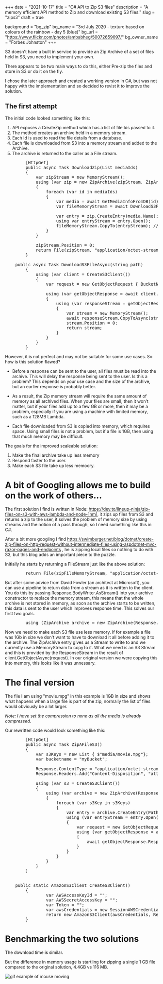 +++
date = "2021-10-17"
title = "C# API to Zip S3 files"
description = "A  memory efficient API method to Zip and download existing S3 files."
slug = "zips3"
draft = true

background = "bg_zip"
bg_name = "3rd July 2020 - texture based on colours of the rainbow - day 5 (blue)"
bg_url = "https://www.flickr.com/photos/ambabheg/50072659097/"
bg_owner_name = "Forbes Johnston"
+++

S3 doesn't have a built in service to provide an Zip Archive of a set of files held in S3, you need to implement your own.

There appears to be two main ways to do this, either Pre-zip the files and store in S3 or do it on the fly.

I chose the later approach and created a working version in C#, but was not happy with the implementation and so decided to revist it to improve the solution.

## The first attempt

The initial code looked something like this:

1. API exposes a CreateZip method which has a list of file Ids passed to it.
2. The method creates an archive held in a memory stream.
3. Each Id is used to read the file details from a database.
4. Each file is downloaded from S3 into a memory stream and added to the Archive.
5. The archive is returned to the caller as a File stream.

<pre class="prettyprint" >
        [HttpGet]
        public async Task<IActionResult> DownloadZip(List<Guid> mediaIds)
        {
            var zipStream = new MemoryStream();
            using (var zip = new ZipArchive(zipStream, ZipArchiveMode.Create, true))
            {
                foreach (var id in mediaIds)
                {
                    var media = await GetMediaInfoFromDB(id);
                    var fileMemoryStream = await DownloadS3FileAsync(media);

                    var entry = zip.CreateEntry(media.Name);
                    using var entryStream = entry.Open();
                    fileMemoryStream.CopyTo(entryStream); // add the file to the archive
                }
            }

            zipStream.Position = 0;
            return File(zipStream, "application/octet-stream"); // return a filestream of the archive.
        }

	public async Task<Stream> DownloadS3FileAsync(string path)
        {
            using (var client = CreateS3Client())
            {
                var request = new GetObjectRequest { BucketName = _bucketname, Key = path };

                using (var getObjectResponse = await client.GetObjectAsync(request))
                {
                    using (var responseStream = getObjectResponse.ResponseStream)
                    {
                        var stream = new MemoryStream();
                        await responseStream.CopyToAsync(stream, ct);
                        stream.Position = 0;
                        return stream;
                    }
                }
            }
        }
</pre>

However, it is not perfect and may not be suitable for some use cases. So how is this solution flawed?

* Before a response can be sent to the user, all files must be read into the archive. This will delay the response being sent to the user. Is this a problem? This depends on your use case and the size of the archive, but an earlier response is probably better.

* As a result, the Zip memory stream will require the same amount of memory as all archived files. When your files are small, then it won't matter, but if your files add up to a few GB or more, then it may be a problem, especially if you are using a machine with limited memory, such as a 128MB Lambda.

* Each file downloaded from S3 is copied into memory, which requires space. Using small files is not a problem, but if a file is 1GB, then using that much memory may be difficult.

The goals for the improved scaleable solution:

1. Make the final archive take up less memory
2. Respond faster to the user.
3. Make each S3 file take up less memoory.

# A bit of Googling allows me to build on the work of others...

The first solution I find is written in Node: https://dev.to/lineup-ninja/zip-files-on-s3-with-aws-lambda-and-node-1nm1, it zips up files from S3
and returns a zip to the user, it solves the problem of memory size by using streams and the notion of a pass through, so I need something like this in C#.

After a bit more googling I find https://swimburger.net/blog/dotnet/create-zip-files-on-http-request-without-intermediate-files-using-aspdotnet-mvc-razor-pages-and-endpoints
, he is zipping local files so nothing to do with S3, but this blog adds an important piece to the puzzle. 

Initially he starts by returning a FileStream just like the above solution: 
<pre class="prettyprint">
        return File(zipFileMemoryStream, "application/octet-stream", "Bots.zip");
</pre>

But after some advice from David Fowler (an architect at Microsoft), you can use a pipeline to return data from a stream as it is written to the client.
You do this by passing Response.BodyWriter.AsStream() into your archive constructor to replace the memory stream, this means that the whole
archive is not stored in memory, as soon as the archive starts to be written, this data is sent to the user which improves response time. This solves our first two goals.

<pre class="prettyprint">
        using (ZipArchive archive = new ZipArchive(Response.BodyWriter.AsStream(), ZipArchiveMode.Create))
</pre>

Now we need to make each S3 file use less memory. If for example a file was 1Gb in size we don't want to have to download it all before adding it to the archive. 
The ZipArchive entry gives us a Stream to write to and we currently use a MemoryStream to copyTo it. 
What we need is an S3 Stream and this is provided by the ResponseStream in the result of client.GetObjectAsync(request). 
In our original version we were copying this into memory, this looks like it was unnessary.

# The final version

The file I am using "movie.mpg" in this example is 1GB in size and shows what happens when a large file is part of the zip, normally the list of files
would obviously be a lot larger. 

*Note: I have set the compression to none as all the media is already compressed.*

Our rewritten code would look something like this:

<pre class="prettyprint">
        [HttpGet]
        public async Task ZipAFileS3()
        {
            var s3Keys = new List<string> { $"media/movie.mpg"};
            var bucketname = "myBucket";

            Response.ContentType = "application/octet-stream";
            Response.Headers.Add("Content-Disposition", "attachment; filename=\"files.zip\"");

            using (var s3 = CreateS3Client())
            {
                using (var archive = new ZipArchive(Response.BodyWriter.AsStream(), ZipArchiveMode.Create))
                {
                    foreach (var s3Key in s3Keys)
                    {
                        var entry = archive.CreateEntry(Path.GetFileName(s3Key), CompressionLevel.NoCompression);
                        using (var entryStream = entry.Open())
                        {
                            var request = new GetObjectRequest { BucketName = bucketname, Key = s3Key };
                            using (var getObjectResponse = await s3.GetObjectAsync(request))
                            {
                                await getObjectResponse.ResponseStream.CopyToAsync(entryStream);
                            }
                        }
                    }
                }
            }
        }


	public static AmazonS3Client CreateS3Client()
        {
                var AWSAccessKeyId = "";
                var AWSSecretAccessKey = "";
                var Token = "";
                var awsCredentials = new SessionAWSCredentials(AWSAccessKeyId, AWSSecretAccessKey, Token);
                return new AmazonS3Client(awsCredentials, RegionEndpoint.EUWest1);
        }
</pre>


# Benchmarking the two solutions

The download time is similar.

But the difference in memory usage is startling for zipping a single 1 GB file compared to the original solution, 4.4GB vs 116 MB. 








![gif example of mouse moving](/post/img/zip1gb.png)


